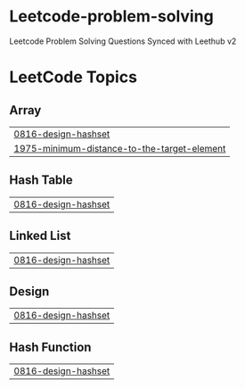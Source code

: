# Leetcode-problem-solving
Leetcode Problem Solving Questions Synced with Leethub v2

<!---LeetCode Topics Start-->
# LeetCode Topics
## Array
|  |
| ------- |
| [0816-design-hashset](https://github.com/ammar-sayed-taha/Leetcode-problem-solving/tree/master/0816-design-hashset) |
| [1975-minimum-distance-to-the-target-element](https://github.com/ammar-sayed-taha/Leetcode-problem-solving/tree/master/1975-minimum-distance-to-the-target-element) |
## Hash Table
|  |
| ------- |
| [0816-design-hashset](https://github.com/ammar-sayed-taha/Leetcode-problem-solving/tree/master/0816-design-hashset) |
## Linked List
|  |
| ------- |
| [0816-design-hashset](https://github.com/ammar-sayed-taha/Leetcode-problem-solving/tree/master/0816-design-hashset) |
## Design
|  |
| ------- |
| [0816-design-hashset](https://github.com/ammar-sayed-taha/Leetcode-problem-solving/tree/master/0816-design-hashset) |
## Hash Function
|  |
| ------- |
| [0816-design-hashset](https://github.com/ammar-sayed-taha/Leetcode-problem-solving/tree/master/0816-design-hashset) |
<!---LeetCode Topics End-->